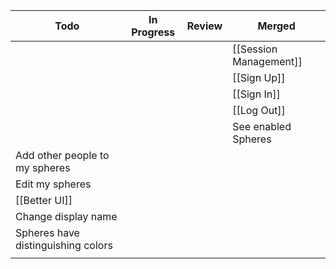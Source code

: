 | Todo                               | In Progress | Review | Merged                 |
| ---------------------------------- | ----------- | ------ | ---------------------- |
|                                    |             |        | [[Session Management]] |
|                                    |             |        | [[Sign Up]]            |
|                                    |             |        | [[Sign In]]            |
|                                    |             |        | [[Log Out]]            |
|                                    |             |        | See enabled Spheres    |
| Add other people to my spheres     |             |        |                        |
| Edit my spheres                    |             |        |                        |
| [[Better UI]]                      |             |        |                        |
| Change display name                |             |        |                        |
| Spheres have distinguishing colors |             |        |                        |
|                                    |             |        |                        |
